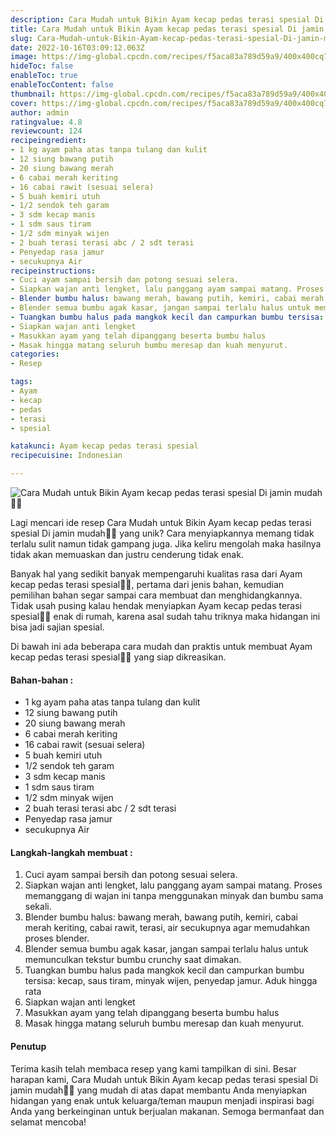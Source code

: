 ```yaml
---
description: Cara Mudah untuk Bikin Ayam kecap pedas terasi spesial Di jamin mudah"
title: Cara Mudah untuk Bikin Ayam kecap pedas terasi spesial Di jamin mudah
slug: Cara-Mudah-untuk-Bikin-Ayam-kecap-pedas-terasi-spesial-Di-jamin-mudah
date: 2022-10-16T03:09:12.063Z
image: https://img-global.cpcdn.com/recipes/f5aca83a789d59a9/400x400cq70/photo.jpg
hideToc: false
enableToc: true
enableTocContent: false
thumbnail: https://img-global.cpcdn.com/recipes/f5aca83a789d59a9/400x400cq70/photo.jpg
cover: https://img-global.cpcdn.com/recipes/f5aca83a789d59a9/400x400cq70/photo.jpg
author: admin
ratingvalue: 4.8
reviewcount: 124
recipeingredient:
- 1 kg ayam paha atas tanpa tulang dan kulit
- 12 siung bawang putih
- 20 siung bawang merah
- 6 cabai merah keriting
- 16 cabai rawit (sesuai selera)
- 5 buah kemiri utuh
- 1/2 sendok teh garam
- 3 sdm kecap manis
- 1 sdm saus tiram
- 1/2 sdm minyak wijen
- 2 buah terasi terasi abc / 2 sdt terasi
- Penyedap rasa jamur
- secukupnya Air
recipeinstructions:
- Cuci ayam sampai bersih dan potong sesuai selera.
- Siapkan wajan anti lengket, lalu panggang ayam sampai matang. Proses memanggang di wajan ini tanpa menggunakan minyak dan bumbu sama sekali.
- Blender bumbu halus: bawang merah, bawang putih, kemiri, cabai merah keriting, cabai rawit, terasi, air secukupnya agar memudahkan proses blender.
- Blender semua bumbu agak kasar, jangan sampai terlalu halus untuk memunculkan tekstur bumbu crunchy saat dimakan.
- Tuangkan bumbu halus pada mangkok kecil dan campurkan bumbu tersisa: kecap, saus tiram, minyak wijen, penyedap jamur. Aduk hingga rata
- Siapkan wajan anti lengket
- Masukkan ayam yang telah dipanggang beserta bumbu halus
- Masak hingga matang seluruh bumbu meresap dan kuah menyurut.
categories:
- Resep

tags:
- Ayam
- kecap
- pedas
- terasi
- spesial

katakunci: Ayam kecap pedas terasi spesial
recipecuisine: Indonesian

---
```


![Cara Mudah untuk Bikin Ayam kecap pedas terasi spesial Di jamin mudah👩‍🍳](https://img-global.cpcdn.com/recipes/f5aca83a789d59a9/400x400cq70/photo.jpg)

Lagi mencari ide resep Cara Mudah untuk Bikin Ayam kecap pedas terasi spesial Di jamin mudah👩‍🍳 yang unik? Cara menyiapkannya memang tidak terlalu sulit namun tidak gampang juga. Jika keliru mengolah maka hasilnya tidak akan memuaskan dan justru cenderung tidak enak.

Banyak hal yang sedikit banyak mempengaruhi kualitas rasa dari Ayam kecap pedas terasi spesial👩‍🍳, pertama dari jenis bahan, kemudian pemilihan bahan segar sampai cara membuat dan menghidangkannya. Tidak usah pusing kalau hendak menyiapkan Ayam kecap pedas terasi spesial👩‍🍳 enak di rumah, karena asal sudah tahu triknya maka hidangan ini bisa jadi sajian spesial.

Di bawah ini ada beberapa cara mudah dan praktis untuk membuat Ayam kecap pedas terasi spesial👩‍🍳 yang siap dikreasikan.

<!--inarticleads1-->

#### Bahan-bahan :

- 1 kg ayam paha atas tanpa tulang dan kulit
- 12 siung bawang putih
- 20 siung bawang merah
- 6 cabai merah keriting
- 16 cabai rawit (sesuai selera)
- 5 buah kemiri utuh
- 1/2 sendok teh garam
- 3 sdm kecap manis
- 1 sdm saus tiram
- 1/2 sdm minyak wijen
- 2 buah terasi terasi abc / 2 sdt terasi
- Penyedap rasa jamur
- secukupnya Air

<!--inarticleads2-->

#### Langkah-langkah membuat :

1. Cuci ayam sampai bersih dan potong sesuai selera.
1. Siapkan wajan anti lengket, lalu panggang ayam sampai matang. Proses memanggang di wajan ini tanpa menggunakan minyak dan bumbu sama sekali.
1. Blender bumbu halus: bawang merah, bawang putih, kemiri, cabai merah keriting, cabai rawit, terasi, air secukupnya agar memudahkan proses blender.
1. Blender semua bumbu agak kasar, jangan sampai terlalu halus untuk memunculkan tekstur bumbu crunchy saat dimakan.
1. Tuangkan bumbu halus pada mangkok kecil dan campurkan bumbu tersisa: kecap, saus tiram, minyak wijen, penyedap jamur. Aduk hingga rata
1. Siapkan wajan anti lengket
1. Masukkan ayam yang telah dipanggang beserta bumbu halus
1. Masak hingga matang seluruh bumbu meresap dan kuah menyurut.

#### Penutup

Terima kasih telah membaca resep yang kami tampilkan di sini. Besar harapan kami, Cara Mudah untuk Bikin Ayam kecap pedas terasi spesial Di jamin mudah👩‍🍳 yang mudah di atas dapat membantu Anda menyiapkan hidangan yang enak untuk keluarga/teman maupun menjadi inspirasi bagi Anda yang berkeinginan untuk berjualan makanan. Semoga bermanfaat dan selamat mencoba!